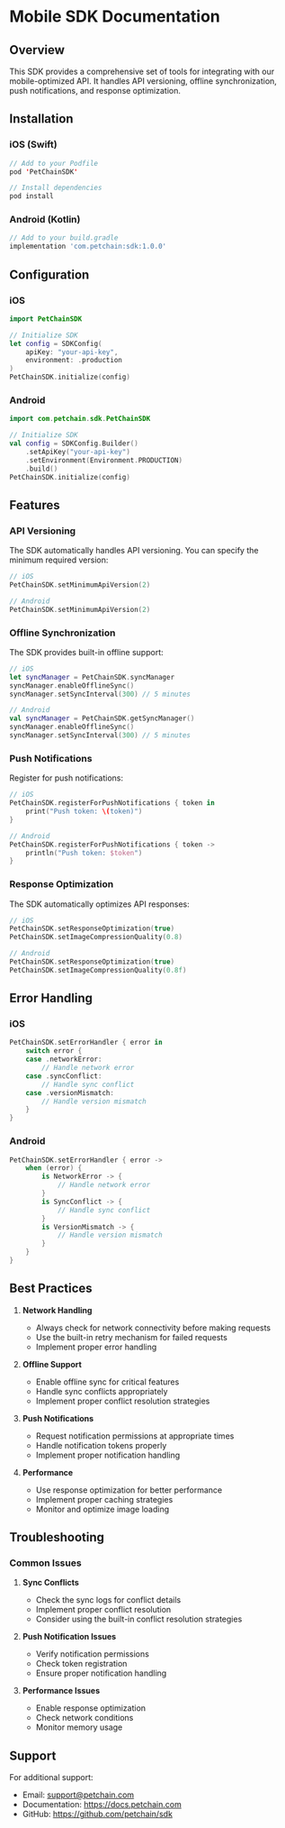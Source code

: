 # Mobile SDK Documentation

## Overview
This SDK provides a comprehensive set of tools for integrating with our mobile-optimized API. It handles API versioning, offline synchronization, push notifications, and response optimization.

## Installation

### iOS (Swift)
```swift
// Add to your Podfile
pod 'PetChainSDK'

// Install dependencies
pod install
```

### Android (Kotlin)
```gradle
// Add to your build.gradle
implementation 'com.petchain:sdk:1.0.0'
```

## Configuration

### iOS
```swift
import PetChainSDK

// Initialize SDK
let config = SDKConfig(
    apiKey: "your-api-key",
    environment: .production
)
PetChainSDK.initialize(config)
```

### Android
```kotlin
import com.petchain.sdk.PetChainSDK

// Initialize SDK
val config = SDKConfig.Builder()
    .setApiKey("your-api-key")
    .setEnvironment(Environment.PRODUCTION)
    .build()
PetChainSDK.initialize(config)
```

## Features

### API Versioning
The SDK automatically handles API versioning. You can specify the minimum required version:

```swift
// iOS
PetChainSDK.setMinimumApiVersion(2)
```

```kotlin
// Android
PetChainSDK.setMinimumApiVersion(2)
```

### Offline Synchronization
The SDK provides built-in offline support:

```swift
// iOS
let syncManager = PetChainSDK.syncManager
syncManager.enableOfflineSync()
syncManager.setSyncInterval(300) // 5 minutes
```

```kotlin
// Android
val syncManager = PetChainSDK.getSyncManager()
syncManager.enableOfflineSync()
syncManager.setSyncInterval(300) // 5 minutes
```

### Push Notifications
Register for push notifications:

```swift
// iOS
PetChainSDK.registerForPushNotifications { token in
    print("Push token: \(token)")
}
```

```kotlin
// Android
PetChainSDK.registerForPushNotifications { token ->
    println("Push token: $token")
}
```

### Response Optimization
The SDK automatically optimizes API responses:

```swift
// iOS
PetChainSDK.setResponseOptimization(true)
PetChainSDK.setImageCompressionQuality(0.8)
```

```kotlin
// Android
PetChainSDK.setResponseOptimization(true)
PetChainSDK.setImageCompressionQuality(0.8f)
```

## Error Handling

### iOS
```swift
PetChainSDK.setErrorHandler { error in
    switch error {
    case .networkError:
        // Handle network error
    case .syncConflict:
        // Handle sync conflict
    case .versionMismatch:
        // Handle version mismatch
    }
}
```

### Android
```kotlin
PetChainSDK.setErrorHandler { error ->
    when (error) {
        is NetworkError -> {
            // Handle network error
        }
        is SyncConflict -> {
            // Handle sync conflict
        }
        is VersionMismatch -> {
            // Handle version mismatch
        }
    }
}
```

## Best Practices

1. **Network Handling**
   - Always check for network connectivity before making requests
   - Use the built-in retry mechanism for failed requests
   - Implement proper error handling

2. **Offline Support**
   - Enable offline sync for critical features
   - Handle sync conflicts appropriately
   - Implement proper conflict resolution strategies

3. **Push Notifications**
   - Request notification permissions at appropriate times
   - Handle notification tokens properly
   - Implement proper notification handling

4. **Performance**
   - Use response optimization for better performance
   - Implement proper caching strategies
   - Monitor and optimize image loading

## Troubleshooting

### Common Issues

1. **Sync Conflicts**
   - Check the sync logs for conflict details
   - Implement proper conflict resolution
   - Consider using the built-in conflict resolution strategies

2. **Push Notification Issues**
   - Verify notification permissions
   - Check token registration
   - Ensure proper notification handling

3. **Performance Issues**
   - Enable response optimization
   - Check network conditions
   - Monitor memory usage

## Support

For additional support:
- Email: support@petchain.com
- Documentation: https://docs.petchain.com
- GitHub: https://github.com/petchain/sdk 
